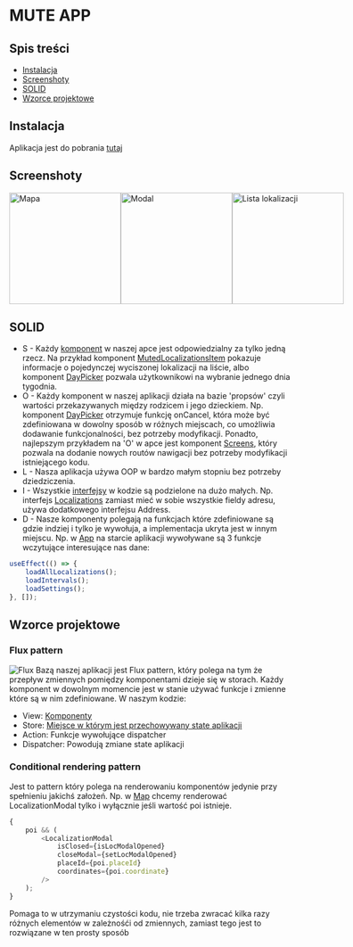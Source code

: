 # MUTE APP

## Spis treści

-   [Instalacja](#instalacja)
-   [Screenshoty](#screenshoty)
-   [SOLID](#SOLID)
-   [Wzorce projektowe](#wzorce-projektowe)

## Instalacja

Aplikacja jest do pobrania [tutaj]()

## Screenshoty

<div style="width:100%; display:flex; justify-content:space-between;">
<img src="https://i.imgur.com/3KaT5qO.png" alt="Mapa" width="200"/>
<img src="https://i.imgur.com/Q7021i5.png" alt="Modal" width="200"/>
<img src="https://i.imgur.com/di78cd5.png" alt="Lista lokalizacji" width="200"/>
</div>

## SOLID

-   S - Każdy [komponent](https://github.com/dolidius/Mute-phone-app/tree/1.0.0/components) w naszej apce jest odpowiedzialny za tylko jedną rzecz. Na przykład komponent [MutedLocalizationsItem]() pokazuje informacje o pojedynczej wyciszonej lokalizacji na liście, albo komponent [DayPicker]() pozwala użytkownikowi na wybranie jednego dnia tygodnia.
-   O - Każdy komponent w naszej aplikacji działa na bazie 'propsów' czyli wartości przekazywanych między rodzicem i jego dzieckiem. Np. komponent [DayPicker]() otrzymuje funkcję onCancel, która może być zdefiniowana w dowolny sposób w różnych miejscach, co umożliwia dodawanie funkcjonalności, bez potrzeby modyfikacji. Ponadto, najlepszym przykładem na 'O' w apce jest komponent [Screens](), który pozwala na dodanie nowych routów nawigacji bez potrzeby modyfikacji istniejącego kodu.
-   L - Nasza aplikacja używa OOP w bardzo małym stopniu bez potrzeby dziedziczenia.
-   I - Wszystkie [interfejsy]() w kodzie są podzielone na dużo małych. Np. interfejs [Localizations]() zamiast mieć w sobie wszystkie fieldy adresu, używa dodatkowego interfejsu Address.
-   D - Nasze komponenty polegają na funkcjach które zdefiniowane są gdzie indziej i tylko je wywołuja, a implementacja ukryta jest w innym miejscu. Np. w [App]() na starcie aplikacji wywoływane są 3 funkcje wczytujące interesujące nas dane:

```javascript
useEffect(() => {
    loadAllLocalizations();
    loadIntervals();
    loadSettings();
}, []);
```

## Wzorce projektowe

### Flux pattern

![Flux](https://i.pinimg.com/originals/b8/24/08/b82408c417ba88355f0307ff19f78cff.gif)
Bazą naszej aplikacji jest Flux pattern, który polega na tym że przepływ zmiennych pomiędzy komponentami dzieje się w storach. Każdy komponent w dowolnym momencie jest w stanie używać funkcje i zmienne które są w nim zdefiniowane. W naszym kodzie:

-   View: [Komponenty]()
-   Store: [Miejsce w którym jest przechowywany state aplikacji]()
-   Action: Funkcje wywołujące dispatcher
-   Dispatcher: Powodują zmiane state aplikacji

### Conditional rendering pattern
Jest to pattern który polega na renderowaniu komponentów jedynie przy spełnieniu jakichś założeń. Np. w [Map]() chcemy renderować LocalizationModal tylko i wyłącznie jeśli wartość poi istnieje. 

```javascript
{
    poi && (
        <LocalizationModal
            isClosed={isLocModalOpened}
            closeModal={setLocModalOpened}
            placeId={poi.placeId}
            coordinates={poi.coordinate}
        />
    );
}
```

Pomaga to w utrzymaniu czystości kodu, nie trzeba zwracać kilka razy różnych elementów w zależnośći od zmiennych, zamiast tego jest to rozwiązane w ten prosty sposób

